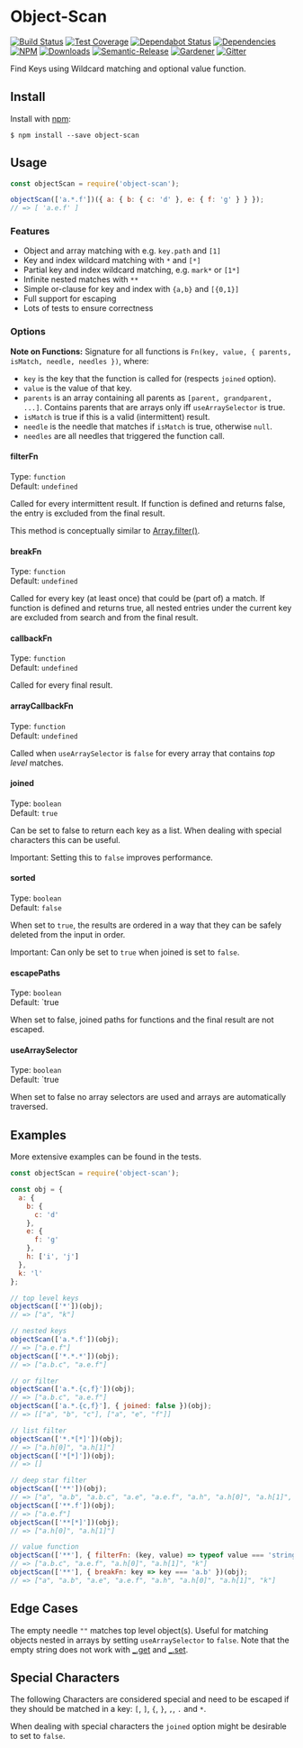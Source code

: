 # Object-Scan

[![Build Status](https://circleci.com/gh/blackflux/object-scan.png?style=shield)](https://circleci.com/gh/blackflux/object-scan)
[![Test Coverage](https://img.shields.io/coveralls/blackflux/object-scan/master.svg)](https://coveralls.io/github/blackflux/object-scan?branch=master)
[![Dependabot Status](https://api.dependabot.com/badges/status?host=github&repo=blackflux/object-scan)](https://dependabot.com)
[![Dependencies](https://david-dm.org/blackflux/object-scan/status.svg)](https://david-dm.org/blackflux/object-scan)
[![NPM](https://img.shields.io/npm/v/object-scan.svg)](https://www.npmjs.com/package/object-scan)
[![Downloads](https://img.shields.io/npm/dt/object-scan.svg)](https://www.npmjs.com/package/object-scan)
[![Semantic-Release](https://github.com/blackflux/js-gardener/blob/master/assets/icons/semver.svg)](https://github.com/semantic-release/semantic-release)
[![Gardener](https://github.com/blackflux/js-gardener/blob/master/assets/badge.svg)](https://github.com/blackflux/js-gardener)
[![Gitter](https://github.com/blackflux/js-gardener/blob/master/assets/icons/gitter.svg)](https://gitter.im/blackflux/object-scan)

Find Keys using Wildcard matching and optional value function.

## Install

Install with [npm](https://www.npmjs.com/):

    $ npm install --save object-scan

## Usage

<!-- eslint-disable-next-line import/no-unresolved, import/no-extraneous-dependencies -->
```js
const objectScan = require('object-scan');

objectScan(['a.*.f'])({ a: { b: { c: 'd' }, e: { f: 'g' } } });
// => [ 'a.e.f' ]
```

### Features

- Object and array matching with e.g. `key.path` and `[1]`
- Key and index wildcard matching with `*` and `[*]`
- Partial key and index wildcard matching, e.g. `mark*` or `[1*]`
- Infinite nested matches with `**`
- Simple or-clause for key and index with `{a,b}` and `[{0,1}]`
- Full support for escaping
- Lots of tests to ensure correctness

### Options

**Note on Functions:**
Signature for all functions is `Fn(key, value, { parents, isMatch, needle, needles })`, where:
- `key` is the key that the function is called for (respects `joined` option).
- `value` is the value of that key.
- `parents` is an array containing all parents as `[parent, grandparent, ...]`. Contains parents that are arrays only iff `useArraySelector` is true.
- `isMatch` is true if this is a valid (intermittent) result.
- `needle` is the needle that matches if `isMatch` is true, otherwise `null`.
- `needles` are all needles that triggered the function call.

#### filterFn

Type: `function`<br>
Default: `undefined`

Called for every intermittent result. 
If function is defined and returns false, the entry is excluded from the final result.

This method is conceptually similar to [Array.filter()](https://developer.mozilla.org/en-US/docs/Web/JavaScript/Reference/Global_Objects/Array/filter).

#### breakFn

Type: `function`<br>
Default: `undefined`

Called for every key (at least once) that could be (part of) a match.
If function is defined and returns true, all nested entries under the current key are excluded from search and from the final result.

#### callbackFn

Type: `function`<br>
Default: `undefined`

Called for every final result.

#### arrayCallbackFn

Type: `function`<br>
Default: `undefined`

Called when `useArraySelector` is `false` for every array that contains _top level_ matches.

#### joined

Type: `boolean`<br>
Default: `true`

Can be set to false to return each key as a list. When dealing with special characters this can be useful.

Important: Setting this to `false` improves performance.

#### sorted

Type: `boolean`<br>
Default: `false`

When set to `true`, the results are ordered in a way that they can be safely deleted from the input in order.

Important: Can only be set to `true` when joined is set to `false`.

#### escapePaths

Type: `boolean`<br>
Default: `true

When set to false, joined paths for functions and the final result are not escaped.

#### useArraySelector

Type: `boolean`<br>
Default: `true

When set to false no array selectors are used and arrays are automatically traversed.

## Examples

More extensive examples can be found in the tests.

<!-- eslint-disable-next-line import/no-unresolved, import/no-extraneous-dependencies -->
```js
const objectScan = require('object-scan');

const obj = {
  a: {
    b: {
      c: 'd'
    },
    e: {
      f: 'g'
    },
    h: ['i', 'j']
  },
  k: 'l'
};

// top level keys
objectScan(['*'])(obj);
// => ["a", "k"]

// nested keys
objectScan(['a.*.f'])(obj);
// => ["a.e.f"]
objectScan(['*.*.*'])(obj);
// => ["a.b.c", "a.e.f"]

// or filter
objectScan(['a.*.{c,f}'])(obj);
// => ["a.b.c", "a.e.f"]
objectScan(['a.*.{c,f}'], { joined: false })(obj);
// => [["a", "b", "c"], ["a", "e", "f"]]

// list filter
objectScan(['*.*[*]'])(obj);
// => ["a.h[0]", "a.h[1]"]
objectScan(['*[*]'])(obj);
// => []

// deep star filter
objectScan(['**'])(obj);
// => ["a", "a.b", "a.b.c", "a.e", "a.e.f", "a.h", "a.h[0]", "a.h[1]", "k"]
objectScan(['**.f'])(obj);
// => ["a.e.f"]
objectScan(['**[*]'])(obj);
// => ["a.h[0]", "a.h[1]"]

// value function
objectScan(['**'], { filterFn: (key, value) => typeof value === 'string' })(obj);
// => ["a.b.c", "a.e.f", "a.h[0]", "a.h[1]", "k"]
objectScan(['**'], { breakFn: key => key === 'a.b' })(obj);
// => ["a", "a.b", "a.e", "a.e.f", "a.h", "a.h[0]", "a.h[1]", "k"]
```

## Edge Cases

The empty needle `""` matches top level object(s). Useful for matching objects nested in arrays by setting `useArraySelector` to `false`. Note that the empty string does not work with [_.get](https://lodash.com/docs/#get) and [_.set](https://lodash.com/docs/#set).

## Special Characters

The following Characters are considered special and need to 
be escaped if they should be matched in a key: `[`, `]`, `{`, `}`, `,`, `.` and `*`. 

When dealing with special characters the `joined` option might be desirable to set to `false`.
